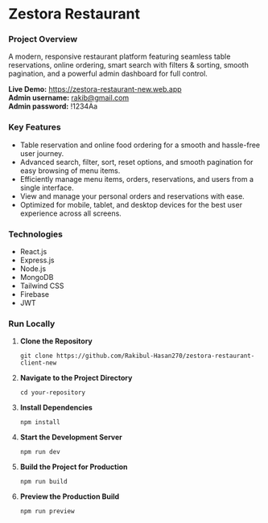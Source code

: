 # Zestora Restaurant

### Project Overview
A modern, responsive restaurant platform featuring seamless table reservations, online ordering, smart search with filters & sorting, smooth pagination, and a powerful admin dashboard for full control.

**Live Demo:** https://zestora-restaurant-new.web.app  
**Admin username:**  rakib@gmail.com  
**Admin password:**  !1234Aa


### Key Features

- Table reservation and online food ordering for a smooth and hassle-free user journey.  
- Advanced search, filter, sort, reset options, and smooth pagination for easy browsing of menu items.  
- Efficiently manage menu items, orders, reservations, and users from a single interface.  
- View and manage your personal orders and reservations with ease.  
- Optimized for mobile, tablet, and desktop devices for the best user experience across all screens.


### Technologies

- React.js
- Express.js
- Node.js
- MongoDB
- Tailwind CSS
- Firebase
- JWT


### Run Locally

1. **Clone the Repository**
    ```  
    git clone https://github.com/Rakibul-Hasan270/zestora-restaurant-client-new
    ```
2. **Navigate to the Project Directory**
    ``` 
    cd your-repository
    ```
3. **Install Dependencies**
    ```  
    npm install
    ```
4. **Start the Development Server**
    ```  
    npm run dev
    ```
5. **Build the Project for Production**
    ```  
    npm run build
    ```
6. **Preview the Production Build**
    ```  
    npm run preview
    ```